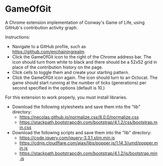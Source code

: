 # GameOfGit
A Chrome extension implementation of Conway's Game of Life, using GitHub's contribution activity graph.

Instructions:
- Navigate to a GitHub profile, such as https://github.com/enchainingrealm.
- Click the GameOfGit icon to the right of the Chrome address bar. The icon should turn from white to black and there should be a 52x52 grid in place of the contribution history on the page.
- Click cells to toggle them and create your starting pattern.
- Click the GameOfGit icon again. The icon should turn to an Octocat. The game should start running at the number of ticks (generations) per second specified in the options (default is 10.)

For this extension to work properly, you must install libraries.
* Download the following stylesheets and save them into the "lib" directory:
    * https://necolas.github.io/normalize.css/8.0.0/normalize.css
    * https://stackpath.bootstrapcdn.com/bootstrap/4.1.2/css/bootstrap.min.css
* Download the following scripts and save them into the "lib" directory:
    * https://code.jquery.com/jquery-3.3.1.slim.min.js
    * https://cdnjs.cloudflare.com/ajax/libs/popper.js/1.14.3/umd/popper.min.js
    * https://stackpath.bootstrapcdn.com/bootstrap/4.1.2/js/bootstrap.min.js
